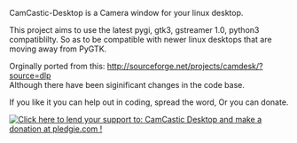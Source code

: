 CamCastic-Desktop is a Camera window for your linux desktop.

This project aims to use the latest pygi, gtk3, gstreamer 1.0, python3 compatiblilty. So as to be compatible with newer linux desktops that are moving away from PyGTK.

Orginally ported from this:  http://sourceforge.net/projects/camdesk/?source=dlp  
Although there have been siginificant changes in the code base.

If you like it you can help out in coding, spread the word, Or you can donate.

<a href='https://pledgie.com/campaigns/23296'><img alt='Click here to lend your support to: CamCastic Desktop and make a donation at pledgie.com !' src='https://pledgie.com/campaigns/23296.png?skin_name=chrome' border='0' ></a>
